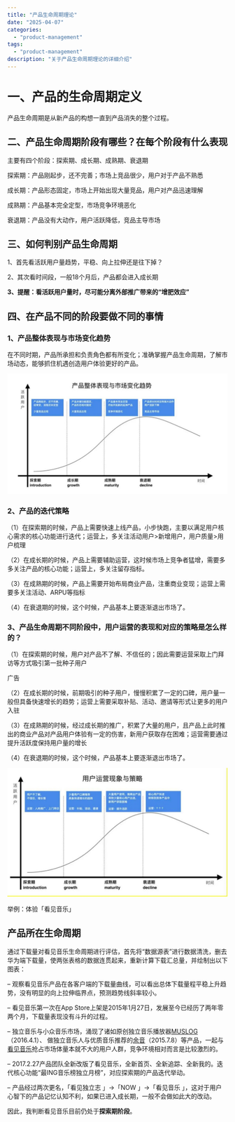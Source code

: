 ```yaml
---
title: "产品生命周期理论"
date: "2025-04-07"
categories: 
  - "product-management"
tags:
  - "product-management"
description: "关于产品生命周期理论的详细介绍"
---
```


# 一、产品的生命周期定义
产品生命周期是从新产品的构想一直到产品消失的整个过程。

## 二、产品生命周期阶段有哪些？在每个阶段有什么表现
主要有四个阶段：探索期、成长期、成熟期、衰退期

探索期：产品刚起步，还不完善；市场上竞品很少，用户对于产品不熟悉

成长期：产品形态固定，市场上开始出现大量竞品，用户对产品迅速理解

成熟期：产品基本完全定型，市场竞争环境恶化

衰退期：产品没有大动作，用户活跃降低，竞品主导市场

## 三、如何判别产品生命周期
1、首先看活跃用户量趋势，平稳、向上拉伸还是往下掉？

2、其次看时间段，一般18个月后，产品都会进入成长期

**3、提醒：看活跃用户量时，尽可能分离外部推广带来的“增肥效应”**

## 四、在产品不同的阶段要做不同的事情
### 1、产品整体表现与市场变化趋势
在不同时期，产品所承担和负责角色都有所变化；准确掌握产品生命周期，了解市场动态，能够抓住机遇创造用户体验更好的产品。

![](/assets/images/posts/product-management/产品生命周期理论/image_1.jpeg)

### 2、产品的迭代策略
（1）在探索期的时候，产品上需要快速上线产品，小步快跑，主要以满足用户核心需求的核心功能进行迭代；运营上，多关注活动用户>新增用户，用户质量>用户梳理

（2）在成长期的时候，产品上需要辅助运营，这时候市场上竞争者猛增，需要多多关注产品的核心功能；运营上，多关注留存指标。

（3）在成熟期的时候，产品上需要开始布局商业产品，注重商业变现；运营上需要多关注活动、ARPU等指标

（4）在衰退期的时候，这个时候，产品基本上要逐渐退出市场了。

### 3、产品生命周期不同阶段中，用户运营的表现和对应的策略是怎么样的？
（1）在探索期的时候，用户对产品不了解、不信任的；因此需要运营采取上门拜访等方式吸引第一批种子用户

广告

（2）在成长期的时候，前期吸引的种子用户，慢慢积累了一定的口碑，用户量一般但具备快速增长的趋势；运营上需要采取补贴、活动、邀请等形式让更多的用户入驻

（3）在成熟期的时候，经过成长期的推广，积累了大量的用户，且产品上此时推出的商业产品对产品用户体验有一定的伤害，新用户获取存在困难；运营需要通过提升活跃度保持用户量的增长

（4）在衰退期的时候，这个时候，产品基本上要逐渐退出市场了。

![](/assets/images/posts/product-management/产品生命周期理论/image_2.jpeg)

举例：体验「看见音乐」

## 产品所在生命周期
通过下载量对看见音乐生命周期进行评估，首先将“数据源表”进行数据清洗，删去华为端下载量，使两张表格的数据连贯起来，重新计算下载汇总量，并绘制出以下图表：

– 观察看见音乐产品在各客户端的下载量曲线，可以看出总体下载量程平稳上升趋势，没有明显的向上拉伸临界点，预测趋势线斜率较小。

– 看见音乐第一次在App Store上架是2015年1月27日，发展至今已经历了两年零两个月，下载量表现没有斗升的过程。

– 独立音乐与小众音乐市场，涌现了诸如原创独立音乐播放器<u>MUSLOG</u>（2016.4.1）、 做独立音乐人与优质音乐推荐的<u>余音</u>（2015.7.8）等产品，一起与<u>看见音乐</u>抢占市场体量本就不大的用户人群，竞争环境相对而言是比较激烈的。

– 2017.2.27产品团队全新改版了看见音乐，全新首页、全新追踪、全新我的。迭代核心功能“最ING音乐榜独立月榜”，对应探索期的产品迭代举动。

– 产品经过两次更名，「看见独立志 」→「NOW 」→「看见音乐 」，这对于用户心智下的产品记忆认知不利，如果已进入成长期，一般不会做如此大的改动。

因此，我判断看见音乐目前仍处于**探索期阶段**。

